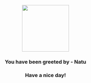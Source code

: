 <p align="center">
            <img src="https://raw.githubusercontent.com/PokeAPI/sprites/master/sprites/pokemon/177.png" width="150" height="150">
          </p>
          <h3 align="center">You have been greeted by - <b>Natu</b></h3>
          <h3 align="center">Have a nice day!</h3>
        